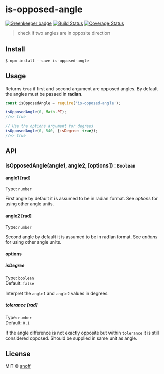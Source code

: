 # is-opposed-angle

[![Greenkeeper badge](https://badges.greenkeeper.io/anoff/is-opposed-angle.svg)](https://greenkeeper.io/)
[![Build Status](https://travis-ci.org/anoff/is-opposed-angle.svg?branch=master)](https://travis-ci.org/anoff/is-opposed-angle)
[![Coverage Status](https://coveralls.io/repos/github/anoff/is-opposed-angle/badge.svg?branch=master)](https://coveralls.io/github/anoff/is-opposed-angle?branch=master)

> check if two angles are in opposite direction


## Install

```
$ npm install --save is-opposed-angle
```


## Usage

Returns `true` if first and second argument are opposed angles. By default the angles must be passed in **radian**.

```js
const isOpposedAngle = require('is-opposed-angle');

isOpposedAngle(0, Math.PI);
//=> true

// Use the options argument for degrees
isOpposedAngle(0, 540, {isDegree: true});
//=> true
```


## API

### isOpposedAngle(angle1, angle2, [options]) : `Boolean`

#### angle1 [rad]

Type: `number`

First angle by default it is assumed to be in radian format. See _options_ for using other angle units.

#### angle2 [rad]

Type: `number`

Second angle by default it is assumed to be in radian format. See _options_ for using other angle units.

#### options

##### isDegree

Type: `boolean`<br>
Default: `false`

Interpret the `angle1` and `angle2` values in degrees.

##### tolerance [rad]

Type: `number`<br>
Default: `0.1`

If the angle difference is not exactly opposite but within `tolerance` it is still considered opposed. Should be supplied in same unit as angle.

## License

MIT © [anoff](http://anoff.io)
